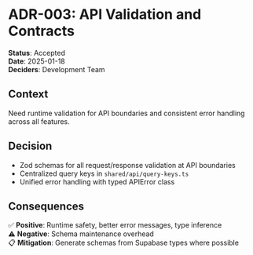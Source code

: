 # ADR-003: API Validation and Contracts

**Status**: Accepted  
**Date**: 2025-01-18  
**Deciders**: Development Team

## Context
Need runtime validation for API boundaries and consistent error handling across all features.

## Decision
- Zod schemas for all request/response validation at API boundaries
- Centralized query keys in `shared/api/query-keys.ts`
- Unified error handling with typed APIError class

## Consequences
✅ **Positive**: Runtime safety, better error messages, type inference  
⚠️ **Negative**: Schema maintenance overhead  
📋 **Mitigation**: Generate schemas from Supabase types where possible